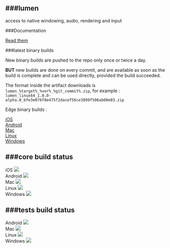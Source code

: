 ###lumen 
---

access to native windowing, audio, rendering and input

###Documentation

<a target="_blank" href="http://underscorediscovery.github.io/lumen"> Read them </a>

###latest binary builds

New binary builds are pushed to the repo only once or twice a day.

**BUT** new builds are done on every commit, and are available as soon as the build is complete and can be used directly, provided the build succeeded. 

The format inside the artifact downloads is `lumen_%target%_%ver%_%git_commit%.zip`, for example : `lumen_linux64_1.0.0-alpha.0_bfe3e076f8e475f2dacef56ce3899f506ab00e03.zip`

Edge binary builds : 

[iOS](http://build.luxeengine.com:8111//repository/downloadAll/lumen_core_ios/latest.lastSuccessful)   
[Android](http://build.luxeengine.com:8111//repository/downloadAll/lumen_core_android/latest.lastSuccessful)   
[Mac](http://build.luxeengine.com:8111//repository/downloadAll/lumen_core_mac/latest.lastSuccessful)   
[Linux](http://build.luxeengine.com:8111//repository/downloadAll/lumen_core_linux/latest.lastSuccessful)   
[Windows](http://build.luxeengine.com:8111//repository/downloadAll/lumen_core_windows/latest.lastSuccessful)   


###core build status
---

iOS <a target="_blank" href="http://build.luxeengine.com:8111/viewType.html?buildTypeId=lumen_core_ios&guest=1">
<img src="http://build.luxeengine.com:8111/app/rest/builds/buildType:(id:lumen_core_ios)/statusIcon"/>
</a>   
Android <a target="_blank" href="http://build.luxeengine.com:8111/viewType.html?buildTypeId=lumen_core_android&guest=1">
<img src="http://build.luxeengine.com:8111/app/rest/builds/buildType:(id:lumen_core_android)/statusIcon"/>
</a>   
Mac <a target="_blank" href="http://build.luxeengine.com:8111/viewType.html?buildTypeId=lumen_core_mac&guest=1">
<img src="http://build.luxeengine.com:8111/app/rest/builds/buildType:(id:lumen_core_mac)/statusIcon"/>
</a>   
Linux <a target="_blank" href="http://build.luxeengine.com:8111/viewType.html?buildTypeId=lumen_core_linux&guest=1">
<img src="http://build.luxeengine.com:8111/app/rest/builds/buildType:(id:lumen_core_linux)/statusIcon"/>
</a>   
Windows <a target="_blank" href="http://build.luxeengine.com:8111/viewType.html?buildTypeId=lumen_core_windows&guest=1">
<img src="http://build.luxeengine.com:8111/app/rest/builds/buildType:(id:lumen_core_windows)/statusIcon"/>
</a>

###tests build status
---

Android <a target="_blank" href="http://build.luxeengine.com:8111/viewType.html?buildTypeId=lumen_tests_android&guest=1">
<img src="http://build.luxeengine.com:8111/app/rest/builds/buildType:(id:lumen_tests_android)/statusIcon"/>
</a>   
Mac <a target="_blank" href="http://build.luxeengine.com:8111/viewType.html?buildTypeId=lumen_tests_mac&guest=1">
<img src="http://build.luxeengine.com:8111/app/rest/builds/buildType:(id:lumen_tests_mac)/statusIcon"/>
</a>   
Linux <a target="_blank" href="http://build.luxeengine.com:8111/viewType.html?buildTypeId=lumen_tests_linux&guest=1">
<img src="http://build.luxeengine.com:8111/app/rest/builds/buildType:(id:lumen_tests_linux)/statusIcon"/>
</a>   
Windows <a target="_blank" href="http://build.luxeengine.com:8111/viewType.html?buildTypeId=lumen_tests_windows&guest=1">
<img src="http://build.luxeengine.com:8111/app/rest/builds/buildType:(id:lumen_tests_windows)/statusIcon"/>
</a>

